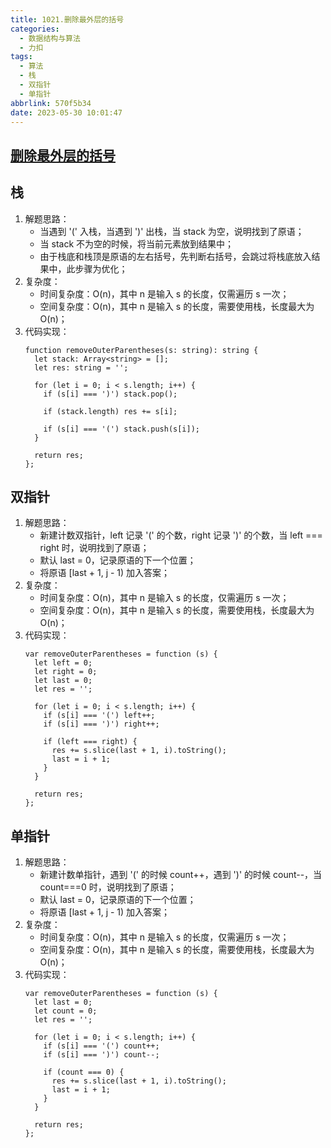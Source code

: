 ```yaml
---
title: 1021.删除最外层的括号
categories:
  - 数据结构与算法
  - 力扣
tags:
  - 算法
  - 栈
  - 双指针
  - 单指针
abbrlink: 570f5b34
date: 2023-05-30 10:01:47
---
```


## [删除最外层的括号](https://leetcode.cn/problems/remove-outermost-parentheses/)

## 栈
1. 解题思路：
    - 当遇到 '(' 入栈，当遇到 ')' 出栈，当 stack 为空，说明找到了原语；
    - 当 stack 不为空的时候，将当前元素放到结果中；
    - 由于栈底和栈顶是原语的左右括号，先判断右括号，会跳过将栈底放入结果中，此步骤为优化；
2. 复杂度：
    - 时间复杂度：O(n)，其中 n 是输入 s 的长度，仅需遍历 s 一次；
    - 空间复杂度：O(n)，其中 n 是输入 s 的长度，需要使用栈，长度最大为 O(n)；
3. 代码实现：
    ```TS
    function removeOuterParentheses(s: string): string {
      let stack: Array<string> = [];
      let res: string = '';

      for (let i = 0; i < s.length; i++) {
        if (s[i] === ')') stack.pop();

        if (stack.length) res += s[i];

        if (s[i] === '(') stack.push(s[i]);
      }

      return res;
    };
    ```

## 双指针
1. 解题思路：
    - 新建计数双指针，left 记录 '(' 的个数，right 记录 ')' 的个数，当 left === right 时，说明找到了原语；
    - 默认 last = 0，记录原语的下一个位置；
    - 将原语 [last + 1, j - 1) 加入答案；
2. 复杂度：
    - 时间复杂度：O(n)，其中 n 是输入 s 的长度，仅需遍历 s 一次；
    - 空间复杂度：O(n)，其中 n 是输入 s 的长度，需要使用栈，长度最大为 O(n)；
3. 代码实现：
    ```JS
    var removeOuterParentheses = function (s) {
      let left = 0;
      let right = 0;
      let last = 0;
      let res = '';

      for (let i = 0; i < s.length; i++) {
        if (s[i] === '(') left++;
        if (s[i] === ')') right++;

        if (left === right) {
          res += s.slice(last + 1, i).toString();
          last = i + 1;
        }
      }

      return res;
    };
    ```

## 单指针
1. 解题思路：
    - 新建计数单指针，遇到 '(' 的时候 count++，遇到 ')' 的时候 count--，当 count===0 时，说明找到了原语；
    - 默认 last = 0，记录原语的下一个位置；
    - 将原语 [last + 1, j - 1) 加入答案；
2. 复杂度：
    - 时间复杂度：O(n)，其中 n 是输入 s 的长度，仅需遍历 s 一次；
    - 空间复杂度：O(n)，其中 n 是输入 s 的长度，需要使用栈，长度最大为 O(n)；
3. 代码实现：
    ```JS
    var removeOuterParentheses = function (s) {
      let last = 0;
      let count = 0;
      let res = '';

      for (let i = 0; i < s.length; i++) {
        if (s[i] === '(') count++;
        if (s[i] === ')') count--;

        if (count === 0) {
          res += s.slice(last + 1, i).toString();
          last = i + 1;
        }
      }

      return res;
    };
    ```
